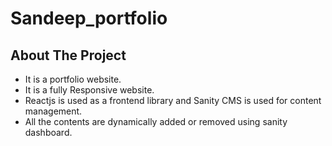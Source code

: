 # Sandeep_portfolio

## About The Project

* It is a portfolio website.
* It is a fully Responsive website.
* Reactjs is used as a frontend library and Sanity CMS is used for content management.
* All the contents are dynamically added or removed using sanity dashboard.
